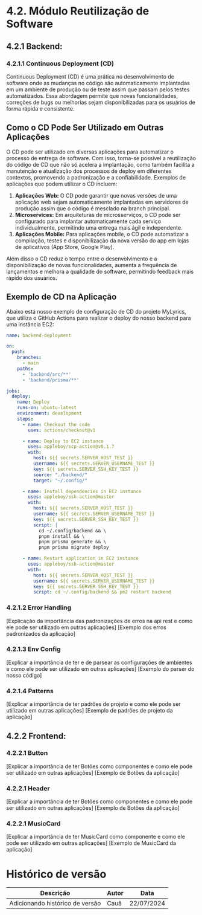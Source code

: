 # 4.2. Módulo Reutilização de Software

## 4.2.1 Backend:

### 4.2.1.1 Continuous Deployment (CD)

Continuous Deployment (CD) é uma prática no desenvolvimento de software onde as mudanças no código são automaticamente implantadas em um ambiente de produção ou de teste assim que passam pelos testes automatizados. Essa abordagem permite que novas funcionalidades, correções de bugs ou melhorias sejam disponibilizadas para os usuários de forma rápida e consistente.

## Como o CD Pode Ser Utilizado em Outras Aplicações

O CD pode ser utilizado em diversas aplicações para automatizar o processo de entrega de software. Com isso, torna-se possível a reutilização do código de CD que não só acelera a implantação, como também facilita a manutenção e atualização dos processos de deploy em diferentes contextos, promovendo a padronização e a confiabilidade. Exemplos de aplicações que podem utilizar o CD incluem:

1. **Aplicações Web:** O CD pode garantir que novas versões de uma aplicação web sejam automaticamente implantadas em servidores de produção assim que o código é mesclado na branch principal.
2. **Microservices:** Em arquiteturas de microsserviços, o CD pode ser configurado para implantar automaticamente cada serviço individualmente, permitindo uma entrega mais ágil e independente.
3. **Aplicações Mobile:** Para aplicações mobile, o CD pode automatizar a compilação, testes e disponibilização da nova versão do app em lojas de aplicativos (App Store, Google Play).

Além disso o CD reduz o tempo entre o desenvolvimento e a disponibilização de novas funcionalidades, aumenta a frequência de lançamentos e melhora a qualidade do software, permitindo feedback mais rápido dos usuários.

## Exemplo de CD na Aplicação

Abaixo está nosso exemplo de configuração de CD do projeto MyLyrics, que utiliza o GitHub Actions para realizar o deploy do nosso backend para uma instância EC2:

```yaml
name: backend-deployment

on:
  push:
    branches:
      - main
    paths:
      - 'backend/src/**'
      - 'backend/prisma/**'

jobs:
  deploy:
    name: Deploy
    runs-on: ubuntu-latest
    environment: development
    steps:
      - name: Checkout the code
        uses: actions/checkout@v1

      - name: Deploy to EC2 instance
        uses: appleboy/scp-action@v0.1.7
        with:
          host: ${{ secrets.SERVER_HOST_TEST }}
          username: ${{ secrets.SERVER_USERNAME_TEST }}
          key: ${{ secrets.SERVER_SSH_KEY_TEST }}
          source: "./backend/"
          target: "~/.config/"

      - name: Install dependencies in EC2 instance
        uses: appleboy/ssh-action@master
        with:
          host: ${{ secrets.SERVER_HOST_TEST }}
          username: ${{ secrets.SERVER_USERNAME_TEST }}
          key: ${{ secrets.SERVER_SSH_KEY_TEST }}
          script: |
            cd ~/.config/backend && \
            pnpm install && \
            pnpm prisma generate && \
            pnpm prisma migrate deploy

      - name: Restart application in EC2 instance
        uses: appleboy/ssh-action@master
        with:
          host: ${{ secrets.SERVER_HOST_TEST }}
          username: ${{ secrets.SERVER_USERNAME_TEST }}
          key: ${{ secrets.SERVER_SSH_KEY_TEST }}
          script: cd ~/.config/backend && pm2 restart backend 
```


### 4.2.1.2 Error Handling
[Explicação da importância das padronizações de erros na api rest e como ele pode
ser utilizado em outras aplicações]
[Exemplo dos erros padronizados da aplicação]

### 4.2.1.3 Env Config
[Explicar a importância de ter e de parsear as configurações de ambientes e como
ele pode ser utilizado em outras aplicações]
[Exemplo do parser do nosso código]

### 4.2.1.4 Patterns
[Explicar a importância de ter padrões de projeto e como ele pode ser utilizado
em outras aplicações]
[Exemplo de padrões de projeto da aplicação]

## 4.2.2 Frontend:
### 4.2.2.1 Button
[Explicar a importância de ter Botões como componentes e como ele pode ser
utilizado em outras aplicações]
[Exemplo de Botões da aplicação]

### 4.2.2.1 Header
[Explicar a importância de ter Botões como componentes e como ele pode ser
utilizado em outras aplicações]
[Exemplo de Botões da aplicação]

### 4.2.2.1 MusicCard
[Explicar a importância de ter MusicCard como componente e como ele pode ser
utilizado em outras aplicações]
[Exemplo de MusicCard da aplicação]


# Histórico de versão

| Descrição                       | Autor | Data       |
| ------------------------------- | ----- | ---------- |
| Adicionando histórico de versão | Cauã  | 22/07/2024 |
